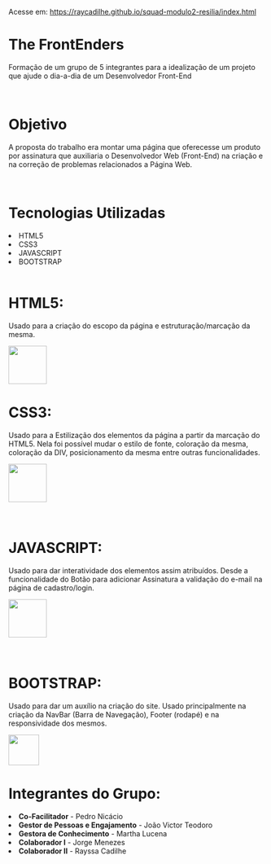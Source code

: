 Acesse em:
https://raycadilhe.github.io/squad-modulo2-resilia/index.html

<p><h1>The FrontEnders</h1></p>

Formação de um grupo de 5 integrantes para a idealização de um projeto que ajude o dia-a-dia de um Desenvolvedor Front-End

<br>

<h1>Objetivo</h1>

A proposta do trabalho era montar uma página que oferecesse um produto por assinatura que auxiliaria o Desenvolvedor Web (Front-End) na criação e na correção de problemas relacionados a Página Web.

<br>

<h1>Tecnologias Utilizadas</h1>

<li>HTML5</li>
<li>CSS3</li>
<li>JAVASCRIPT</li>
<li>BOOTSTRAP</li>

<br>

<h1>HTML5:</h1>

Usado para a criação do escopo da página e estruturação/marcação da mesma.

<img src="https://upload.wikimedia.org/wikipedia/commons/thumb/6/61/HTML5_logo_and_wordmark.svg/2048px-HTML5_logo_and_wordmark.svg.png" height ="75" width ="auto">

<br>

<h1>CSS3:</h1>

Usado para a Estilização dos elementos da página a partir da marcação do HTML5. Nela foi possível mudar o estilo de fonte, coloração da mesma, coloração da DIV, posicionamento da mesma entre outras funcionalidades.

<img src="https://upload.wikimedia.org/wikipedia/commons/thumb/d/d5/CSS3_logo_and_wordmark.svg/1200px-CSS3_logo_and_wordmark.svg.png" height ="75" width ="auto">&nbsp;&nbsp;

<br>

<h1>JAVASCRIPT:</h1>

Usado para dar interatividade dos elementos assim atribuídos. Desde a funcionalidade do Botão para adicionar Assinatura a validação do e-mail na página de cadastro/login.

<img src="https://upload.wikimedia.org/wikipedia/commons/thumb/d/d4/Javascript-shield.svg/1200px-Javascript-shield.svg.png" height ="75" width ="auto">&nbsp;&nbsp;

<br>

<h1>BOOTSTRAP: </h1>

Usado para dar um auxílio na criação do site. Usado principalmente na criação da NavBar (Barra de Navegação), Footer (rodapé) e na responsividade dos mesmos.

<img src="https://upload.wikimedia.org/wikipedia/commons/thumb/b/b2/Bootstrap_logo.svg/1280px-Bootstrap_logo.svg.png" height ="60" width ="auto">

<br>

<h1>Integrantes do Grupo:</h1>



<li><b>Co-Facilitador</b> - Pedro Nicácio</li>
<li><b>Gestor de Pessoas e Engajamento</b> - João Victor Teodoro</li>
<li><b>Gestora de Conhecimento</b> - Martha Lucena</li>
<li><b>Colaborador I</b> - Jorge Menezes</li>
<li><b>Colaborador II</b> - Rayssa Cadilhe</li>
